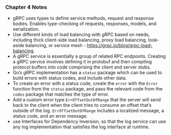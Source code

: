 ### Chapter 4 Notes

- gRPC uses types to define service methods, request and response bodies. Enables type-checking of requests, responses, models, and serialization.
- Use different kinds of load balancing with gRPC based on needs, including thick client-side load balancing, proxy load balancing, look-aside balancing, or service mesh - https://grpc.io/blog/grpc-load-balancing.
- A gRPC service is essentially a group of related RPC endpoints. Creating a gRPC service involves defining it in protobuf and then compiling protocol buffers into code comprising the client and server stubs.
- Go’s gRPC implementation has a `status` package which can be used to build errors with status codes, and include other data.
- To create an error with a status code, create the `error` with the `Error` function from the `status` package, and pass the relevant code from the `codes` package that matches the type of error.
- Add a custom error type `ErrOffsetOutOfRange` that the server will send back to the client when the client tries to consume an offset that’s outside of the log. `ErrOffsetOutOfRange` includes a localized message, a status code, and an error message.
- use Interfaces for Dependency Inversion, so that the log service can use any log implementation that satisfies the log interface at runtime.
